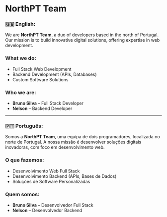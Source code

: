 # NorthPT Team

### 🇬🇧 English:
We are **NorthPT Team**, a duo of developers based in the north of Portugal. Our mission is to build innovative digital solutions, offering expertise in web development.

### What we do:
- Full Stack Web Development
- Backend Development (APIs, Databases)
- Custom Software Solutions

### Who we are:
- **Bruno Silva** – Full Stack Developer
- **Nelson** – Backend Developer

---

### 🇵🇹 Português:
Somos a **NorthPT Team**, uma equipa de dois programadores, localizada no norte de Portugal. A nossa missão é desenvolver soluções digitais inovadoras, com foco em desenvolvimento web.

### O que fazemos:
- Desenvolvimento Web Full Stack
- Desenvolvimento Backend (APIs, Bases de Dados)
- Soluções de Software Personalizadas

### Quem somos:
- **Bruno Silva** – Desenvolvedor Full Stack
- **Nelson** – Desenvolvedor Backend
